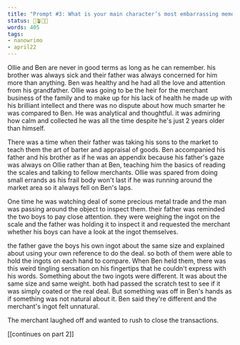 ```yaml
---
title: "​Prompt #3: What is your main character’s most embarrassing memory? Has it affected the things they do or the ways they interact with other characters now?"
status: 🌱🪴🌲🍇
words: 405
tags:
- nanowrimo
- april22
---
```

Ollie and Ben are never in good terms as long as he can remember. his brother was always sick and their father was always concerned for him more than anything. Ben was healthy and he had all the love and attention from his grandfather. Ollie was going to be the heir for the merchant business of the family and to make up for his lack of health he made up with his brilliant intellect and there was no dispute about how much smarter he was compared to Ben. He was analytical and thoughtful. it was admiring how calm and collected he was all the time despite he's just 2 years older than himself. 

There was a time when their father was taking his sons to the market to teach them the art of barter and appraisal of goods. Ben accompanied his father and his brother as if he was an appendix because his father's gaze was always on Ollie rather than at Ben, teaching him the basics of reading the scales and talking to fellow merchants. Ollie was spared from doing small errands as his frail body won't last if he was running around the market area so it always fell on Ben's laps. 

One time he was watching deal of some precious metal trade and the man was passing around the object to inspect them. their father was reminded the two boys to pay close attention. they were weighing the ingot on the scale and the father was holding it to inspect it and requested the merchant whether his boys can have a look at the ingot themselves.

the father gave the boys his own ingot  about the same size and explained about using your own reference to do the deal. so both of them were able to hold the ingots on each hand to compare. When Ben held them, there was this weird tingling sensation on his fingertips that he couldn't express with his words. Something about the two ingots were different. It was about the same size and same weight. both had passed the scratch test to see if it was simply coated or the real deal. But something was off in Ben's hands as if something was not natural about it. Ben said they're different and the merchant's ingot felt unnatural.

The merchant laughed off and wanted to rush to close the transactions.

[[continues on part 2]]